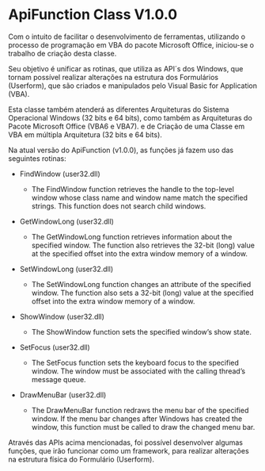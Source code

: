 <!DOCTYPE html>
<html>
<head></head>
<body>
<h1>ApiFunction Class V1.0.0</h1>

<p>Com o intuito de facilitar o desenvolvimento de ferramentas, utilizando o processo de programação em VBA do pacote Microsoft Office, iniciou-se o trabalho de criação desta classe.</p>

Seu objetivo é unificar as rotinas, que utiliza as API´s dos Windows, que tornam possível realizar alterações na estrutura dos Formulários (Userform), que são criados e manipulados pelo Visual Basic for Application (VBA). 

Esta classe também atenderá as diferentes Arquiteturas do Sistema Operacional Windows (32 bits e 64 bits), como também as Arquiteturas do Pacote Microsoft Office (VBA6 e VBA7). e de  Criação de uma Classe em VBA em múltipla Arquitetura (32 bits e 64 bits).

Na atual versão do ApiFunction (v1.0.0), as funções já fazem uso das seguintes rotinas:

- FindWindow			(user32.dll)
	- The FindWindow function retrieves the handle to the top-level window whose class name and window name match the specified strings. This function does not search child windows.

- GetWindowLong			(user32.dll)
	- The GetWindowLong function retrieves information about the specified window. The function also retrieves the 32-bit (long) value at the specified offset into the extra window memory of a window.

 - SetWindowLong		(user32.dll)
 	- The SetWindowLong function changes an attribute of the specified window. The function also sets a 32-bit (long) value at the specified offset into the extra window memory of a window.

 - ShowWindow			(user32.dll)
 	- The ShowWindow function sets the specified window’s show state.

 - SetFocus				(user32.dll)
 	- The SetFocus function sets the keyboard focus to the specified window. The window must be associated with the calling thread’s message queue.
 - DrawMenuBar			(user32.dll)
    - The DrawMenuBar function redraws the menu bar of the specified window. If the menu bar changes after Windows has created the window, this function must be called to draw the changed menu bar.

 Através das APIs acima mencionadas, foi possível desenvolver algumas funções, que irão funcionar como um framework, para realizar alterações na estrutura física do Formulário (Userform).
 
</body>
</html>



